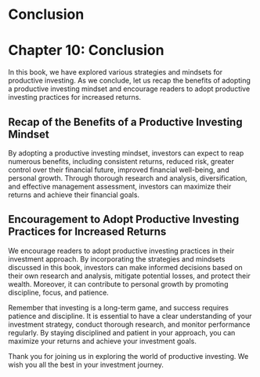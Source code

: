 # Conclusion

Chapter 10: Conclusion
======================

In this book, we have explored various strategies and mindsets for productive investing. As we conclude, let us recap the benefits of adopting a productive investing mindset and encourage readers to adopt productive investing practices for increased returns.

Recap of the Benefits of a Productive Investing Mindset
-------------------------------------------------------

By adopting a productive investing mindset, investors can expect to reap numerous benefits, including consistent returns, reduced risk, greater control over their financial future, improved financial well-being, and personal growth. Through thorough research and analysis, diversification, and effective management assessment, investors can maximize their returns and achieve their financial goals.

Encouragement to Adopt Productive Investing Practices for Increased Returns
---------------------------------------------------------------------------

We encourage readers to adopt productive investing practices in their investment approach. By incorporating the strategies and mindsets discussed in this book, investors can make informed decisions based on their own research and analysis, mitigate potential losses, and protect their wealth. Moreover, it can contribute to personal growth by promoting discipline, focus, and patience.

Remember that investing is a long-term game, and success requires patience and discipline. It is essential to have a clear understanding of your investment strategy, conduct thorough research, and monitor performance regularly. By staying disciplined and patient in your approach, you can maximize your returns and achieve your investment goals.

Thank you for joining us in exploring the world of productive investing. We wish you all the best in your investment journey.